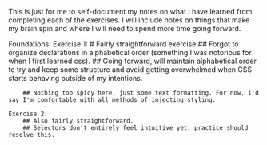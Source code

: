 This is just for me to self-document my notes on what I have learned from completing each of the exercises.
I will include notes on things that make my brain spin and where I will need to spend more time going forward.

Foundations:
    Exercise 1:
        # Fairly straightforward exercise
        ## Forgot to organize declarations in alphabetical order (something I was notorious for when I first learned css).
        ## Going forward, will maintain alphabetical order to try and keep some structure and avoid getting overwhelmed when CSS starts behaving outside of my intentions.

        ## Nothing too spicy here, just some text formatting. For now, I'd say I'm comfortable with all methods of injecting styling.

    Exercise 2:
        ## Also fairly straightforward.
        ## Selectors don't entirely feel intuitive yet; practice should resolve this.